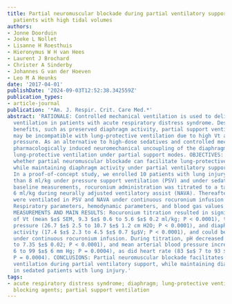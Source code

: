 ```yaml
---
title: Partial neuromuscular blockade during partial ventilatory support in sedated
  patients with high tidal volumes
authors:
- Jonne Doorduin
- Joeke L Nollet
- Lisanne H Roesthuis
- Hieronymus W H van Hees
- Laurent J Brochard
- Christer A Sinderby
- Johannes G van der Hoeven
- Leo M A Heunks
date: '2017-04-01'
publishDate: '2024-09-03T12:52:38.342559Z'
publication_types:
- article-journal
publication: '*Am. J. Respir. Crit. Care Med.*'
abstract: 'RATIONALE: Controlled mechanical ventilation is used to deliver lung-protective
  ventilation in patients with acute respiratory distress syndrome. Despite recognized
  benefits, such as preserved diaphragm activity, partial support ventilation modes
  may be incompatible with lung-protective ventilation due to high Vt and high transpulmonary
  pressure. As an alternative to high-dose sedatives and controlled mechanical ventilation,
  pharmacologically induced neuromechanical uncoupling of the diaphragm should facilitate
  lung-protective ventilation under partial support modes. OBJECTIVES: To investigate
  whether partial neuromuscular blockade can facilitate lung-protective ventilation
  while maintaining diaphragm activity under partial ventilatory support. METHODS:
  In a proof-of-concept study, we enrolled 10 patients with lung injury and a Vt greater
  than 8 ml/kg under pressure support ventilation (PSV) and under sedation. After
  baseline measurements, rocuronium administration was titrated to a target Vt of
  6 ml/kg during neurally adjusted ventilatory assist (NAVA). Thereafter, patients
  were ventilated in PSV and NAVA under continuous rocuronium infusion for 2 hours.
  Respiratory parameters, hemodynamic parameters, and blood gas values were measured.
  MEASUREMENTS AND MAIN RESULTS: Rocuronium titration resulted in significant declines
  of Vt (mean $±$ SEM, 9.3 $±$ 0.6 to 5.6 $±$ 0.2 ml/kg; P < 0.0001), transpulmonary
  pressure (26.7 $±$ 2.5 to 10.7 $±$ 1.2 cm H2O; P < 0.0001), and diaphragm electrical
  activity (17.4 $±$ 2.3 to 4.5 $±$ 0.7 $μ$V; P < 0.0001), and could be maintained
  under continuous rocuronium infusion. During titration, pH decreased (7.42 $±$ 0.02
  to 7.35 $±$ 0.02; P < 0.0001), and mean arterial blood pressure increased (84 $±$
  6 to 99 $±$ 6 mm Hg; P = 0.0004), as did heart rate (83 $±$ 7 to 93 $±$ 8 beats/min;
  P = 0.0004). CONCLUSIONS: Partial neuromuscular blockade facilitates lung-protective
  ventilation during partial ventilatory support, while maintaining diaphragm activity,
  in sedated patients with lung injury.'
tags:
- acute respiratory distress syndrome; diaphragm; lung-protective ventilation; neuromuscular
  blocking agents; partial support ventilation
---
```

